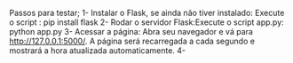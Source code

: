 Passos para testar;
1- Instalar o Flask, se ainda não tiver instalado: Execute o script : pip install flask
2- Rodar o servidor Flask:Execute o script app.py: python app.py
3- Acessar a página: Abra seu navegador e vá para http://127.0.0.1:5000/. A página será recarregada a cada segundo e mostrará a hora atualizada automaticamente.
4-
